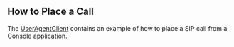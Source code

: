 ## How to Place a Call

The [UserAgentClient](https://github.com/sipsorcery/sipsorcery/tree/master/examples/UserAgentClient) contains an example of how to place a SIP call from a Console application.



